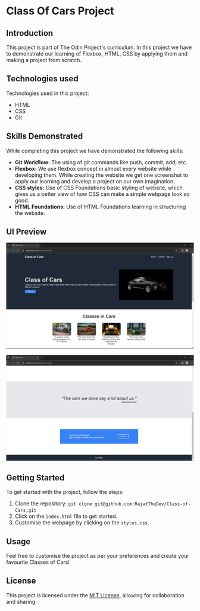 # Class Of Cars Project

## Introduction

This project is part of The Odin Project's curriculum. In this project we have to demonstrate our learning of Flexbox, HTML, CSS by applying them and making a project from scratch.

## Technologies used

Technologies used in this project:

  - HTML
  - CSS
  - Git

## Skills Demonstrated

While completing this project we have demonstrated the following skills:

  - **Git Workflow:** The using of git commands like push, commit, add, etc.
  - **Flexbox:** We use flexbox concept in almost every website while developing them. While creating the website we get one screenshot to apply our learning and develop a project on our own imagination.
  - **CSS styles:** Use of CSS Foundations basic styling of website, which gives us a better view of how CSS can make a simple webpage look so good.
  - **HTML Foundations:** Use of HTML Foundations learning in structuring the website.

## UI Preview

![First-Look](screenshots/image.webp)

![Second-part](screenshots/screenshot_2.webp)

## Getting Started

To get started with the project, follow the steps:

  1. Clone the repository: `git clone git@github.com:RajatTheDev/Class-of-Cars.git`
  2. Click on the `index.html` file to get started.
  3. Customise the webpage by clicking on the `styles.css`.

## Usage

Feel free to customise the project as per your preferences and create your favourite Classes of Cars!

## License

This project is licensed under the [MIT License](LICENSE), allowing for collaboration and sharing.